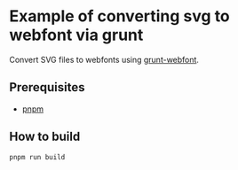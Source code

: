 # Example of converting svg to webfont via grunt

Convert SVG files to webfonts using [grunt-webfont](https://www.npmjs.com/package/grunt-webfont).

## Prerequisites

- [pnpm](https://pnpm.io/installation)

## How to build

```bash
pnpm run build
```
